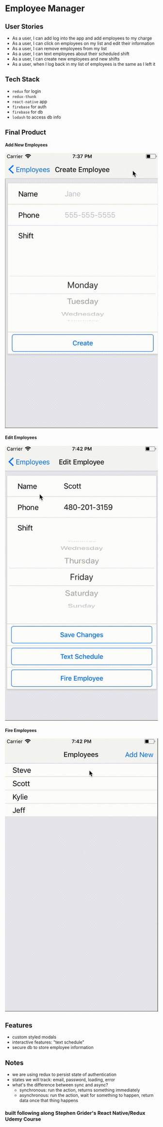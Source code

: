 # Employee Manager

## User Stories
- As a user, I can add log into the app and add employees to my charge
- As a user, I can click on employees on my list and edit their information
- As a user, I can remove employees from my list
- As a user, I can text employees about their scheduled shift
- As a user, I can create new employees and new shifts
- As a user, when I log back in my list of employees is the same as I left it

## Tech Stack
- `redux` for login
- `redux-thunk`
- `react-native` app
- `firebase` for auth
- `firebase` for db
- `lodash` to access db info

## Final Product

#### Add New Employees

![add new](https://github.com/kale-stew/employee-manager/blob/master/readme-assets/add-new.gif)

#### Edit Employees

![edit](https://github.com/kale-stew/employee-manager/blob/master/readme-assets/edit.gif)

#### Fire Employees

![fire](https://github.com/kale-stew/employee-manager/blob/master/readme-assets/fire.gif)

## Features
- custom styled modals 
- interactive features: "text schedule"
- secure db to store employee information

## Notes 
- we are using redux to persist state of authentication
- states we will track: email, password, loading, error
- what's the difference between sync and async?
    - synchronous: run the action, returns something immediately
    - asynchronous: run the action, wait for something to happen, return data once that thing happens

### built following along Stephen Grider's React Native/Redux Udemy Course